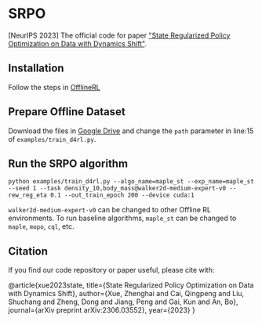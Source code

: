 # SRPO
[NeurIPS 2023] The official code for paper ["State Regularized Policy Optimization on Data with Dynamics Shift"](https://arxiv.org/abs/2306.03552).


## Installation

Follow the steps in [OfflineRL](https://github.com/polixir/OfflineRL)

## Prepare Offline Dataset

Download the files in [Google Drive](https://drive.google.com/file/d/19Bc8LSE38A67LH3ZCaZDXDuHEc7tC35G/view?usp=sharing) and change the `path` parameter in line:15 of `examples/train_d4rl.py`.


## Run the SRPO algorithm

```
python examples/train_d4rl.py --algo_name=maple_st --exp_name=maple_st --seed 1 --task density_10,body_mass@walker2d-medium-expert-v0 --rew_reg_eta 0.1 --out_train_epoch 200 --device cuda:1
```

`walker2d-medium-expert-v0` can be changed to other Offline RL environments. To run baseline algorithms, `maple_st` can be changed to `maple`, `mopo`, `cql`, etc.

## Citation

If you find our code repository or paper useful, please cite with:

@article{xue2023state,
  title={State Regularized Policy Optimization on Data with Dynamics Shift},
  author={Xue, Zhenghai and Cai, Qingpeng and Liu, Shuchang and Zheng, Dong and Jiang, Peng and Gai, Kun and An, Bo},
  journal={arXiv preprint arXiv:2306.03552},
  year={2023}
}
